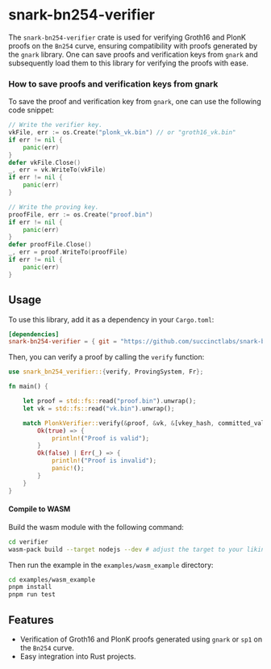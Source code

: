# snark-bn254-verifier

The `snark-bn254-verifier` crate is used for verifying Groth16 and PlonK proofs on the `Bn254` curve, ensuring compatibility with proofs generated by the `gnark` library. One can save proofs and verification keys from `gnark` and subsequently load them to this library for verifying the proofs with ease.

### How to save proofs and verification keys from gnark

To save the proof and verification key from `gnark`, one can use the following code snippet:

```go
// Write the verifier key.
vkFile, err := os.Create("plonk_vk.bin") // or "groth16_vk.bin"
if err != nil {
    panic(err)
}
defer vkFile.Close()
_, err = vk.WriteTo(vkFile)
if err != nil {
    panic(err)
}

// Write the proving key.
proofFile, err := os.Create("proof.bin")
if err != nil {
    panic(err)
}
defer proofFile.Close()
_, err = proof.WriteTo(proofFile)
if err != nil {
    panic(err)
}
```

## Usage

To use this library, add it as a dependency in your `Cargo.toml`:
```toml
[dependencies]
snark-bn254-verifier = { git = "https://github.com/succinctlabs/snark-bn254-verifier" }
```

Then, you can verify a proof by calling the `verify` function:
```rs
use snark_bn254_verifier::{verify, ProvingSystem, Fr};

fn main() {

    let proof = std::fs::read("proof.bin").unwrap();
    let vk = std::fs::read("vk.bin").unwrap();

    match PlonkVerifier::verify(&proof, &vk, &[vkey_hash, committed_values_digest]) {
        Ok(true) => {
            println!("Proof is valid");
        }
        Ok(false) | Err(_) => {
            println!("Proof is invalid");
            panic!();
        }
    }
}

```

#### Compile to WASM
Build the wasm module with the following command:
```bash
cd verifier
wasm-pack build --target nodejs --dev # adjust the target to your liking
```

Then run the example in the `examples/wasm_example` directory:
```bash
cd examples/wasm_example
pnpm install
pnpm run test
```

## Features

- Verification of Groth16 and PlonK proofs generated using `gnark` or `sp1` on the `Bn254` curve.
- Easy integration into Rust projects.